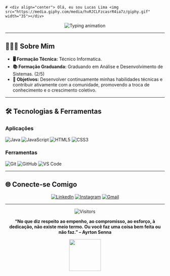     # <div align="center"> Olá, eu sou Lucas Lima <img src="https://media.giphy.com/media/hvRJCLFzcasrR4ia7z/giphy.gif" width="35"></div>

<div align="center">
  <!-- Animação de texto digitado (Typing SVG) -->
<img 
       src="https://readme-typing-svg.herokuapp.com?font=Fira+Code&size=26&duration=2800&pause=1000&color=b0bac0&center=true&vCenter=true&width=500&height=60&lines=🌟+Bem-vindo(a)+ao+meu+GitHub!;💡+Entusiasta+de+Tecnologia" 
       alt="Typing animation"
  />
</div>

---

## 👨🏽‍💻 **Sobre Mim**


- **🖥️ Formação Técnica:** Técnico Informatica.  
- **📚 Formação Graduanda:** Graduando em Análise e Desenvolvimento de Sistemas. (2/5)  
- **🚀 Objetivos:** Desenvolver continuamente minhas habilidades técnicas e contribuir ativamente com a comunidade, promovendo a troca de conhecimento e o crescimento coletivo.

---

## 🛠 **Tecnologias & Ferramentas**

### **Aplicações**

![Java](https://img.shields.io/badge/-Java-333333?style=flat&logo=Java&logoColor=007396)
![JavaScript](https://img.shields.io/badge/-JavaScript-333333?style=flat&logo=javascript)
![HTML5](https://img.shields.io/badge/-HTML5-E34F26?style=for-the-badge&logo=html5&logoColor=white)
![CSS3](https://img.shields.io/badge/-CSS3-1572B6?style=for-the-badge&logo=css3&logoColor=white)


### **Ferramentas**
![Git](https://img.shields.io/badge/-Git-F05032?style=for-the-badge&logo=git&logoColor=white)
![GitHub](https://img.shields.io/badge/-GitHub-181717?style=for-the-badge&logo=github&logoColor=white)
![VS Code](https://img.shields.io/badge/-VS_Code-007ACC?style=for-the-badge&logo=visual-studio-code&logoColor=white)

---

## 🌐 **Conecte-se Comigo**

<div align="center">
  
[![LinkedIn](https://img.shields.io/badge/-LinkedIn-0077B5?style=for-the-badge&logo=linkedin&logoColor=white)](https://www.linkedin.com/in/lucasllo/)
[![Instagram](https://img.shields.io/badge/-Instagram-E4405F?style=for-the-badge&logo=instagram&logoColor=white)](https://www.instagram.com/lucazslo/)
[![Gmail](https://img.shields.io/badge/-Gmail-EA4335?style=for-the-badge&logo=gmail&logoColor=white)](mailto:lucaslure2.0@gmail.com)
  
</div>

---

<div align="center">
  
![Visitors](https://komarev.com/ghpvc/?username=Inojoza28&color=blueviolet&style=flat)

**“No que diz respeito ao empenho, ao compromisso, ao esforço, à dedicação, não existe meio termo. Ou você faz uma coisa bem feita ou não faz.” – Ayrton Senna**

<img src="https://media0.giphy.com/media/v1.Y2lkPTc5MGI3NjExbXRiY3U1eWh4MnBvYjdnOG8wZG8zcXZhY3hrd3dycHIza2k3Z2I5NiZlcD12MV9pbnRlcm5hbF9naWZfYnlfaWQmY3Q9Zw/HCGezGpvQtDr93jr1T/giphy.gif" width="100">

</div>
